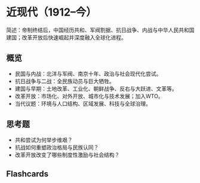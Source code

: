 # 近现代（1912–今）

简述：帝制终结后，中国经历共和、军阀割据、抗日战争、内战与中华人民共和国建国；改革开放后快速崛起并深度融入全球化进程。

## 概览
- 民国与内战：北洋与军阀、南京十年、政治与社会现代化尝试。
- 抗日战争与二战：全民族动员与巨大牺牲。
- 建国与早期：土地改革、工业化、朝鲜战争、反右与大跃进、文革等。
- 改革开放：市场化、对外开放、城市化与技术发展；加入WTO。
- 当代议题：环境与人口结构、区域发展、科技与全球治理。

## 思考题
- 共和尝试为何举步维艰？
- 抗战如何重塑政治格局与民族认同？
- 改革开放改变了哪些制度性激励与社会结构？

## Flashcards
<Flashcard id="history-china-modern-1" question="1911年后政体变革的标志？" answer="辛亥革命结束帝制，建立中华民国（1912）。" />
<Flashcard id="history-china-modern-2" question="改革开放的关键特征？" answer="市场化与对外开放、特区与引资、产业升级与城市化。" />
<Flashcard id="history-china-modern-3" question="加入WTO的时间？" answer="2001年。" />
